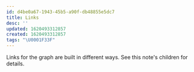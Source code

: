 ```yaml
---
id: d4be0a67-1943-45b5-a90f-db48855e5dc7
title: Links
desc: ''
updated: 1620493312857
created: 1620493312857
tags: "\U0001F33F"
---
```


Links for the graph are built in different ways. See this note's children for details.
